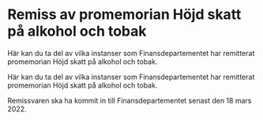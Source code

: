 # Remiss av promemorian Höjd skatt på alkohol och tobak

Här kan du ta del av vilka instanser som Finansdepartementet har remitterat promemorian Höjd skatt på alkohol och tobak.

Här kan du ta del av vilka instanser som Finansdepartementet har remitterat promemorian Höjd skatt på alkohol och tobak.

Remissvaren ska ha kommit in till Finansdepartementet senast den 18 mars 2022.

